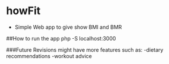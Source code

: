 # howFit
- Simple Web app to give show BMI and BMR

##How to run the app
php -S localhost:3000

###Future Revisions might have more features such as:
    -dietary recommendations 
    -workout advice
